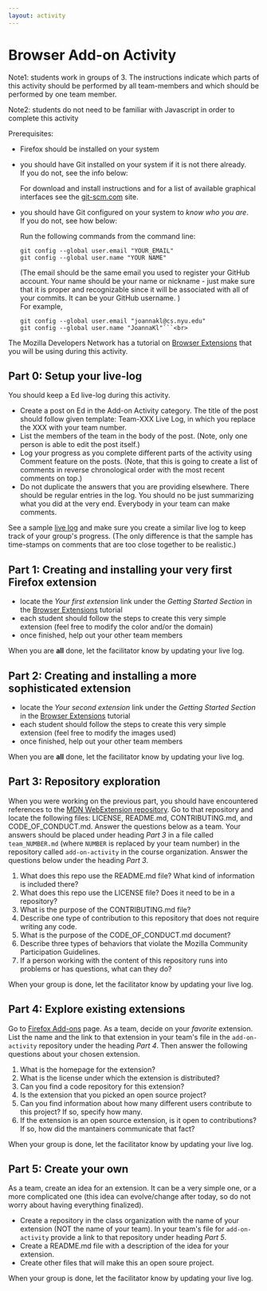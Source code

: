 ```yaml
---
layout: activity
---
```


# Browser Add-on Activity

Note1: students work in groups of 3. The instructions indicate which parts of this activity should be performed
by all team-members and which should be performed by one team member.

Note2: students do not need to be familiar with Javascript in order to complete this activity


Prerequisites:
- Firefox should be installed on your system
- you should have Git installed on your system if it is not there already. <br/>
  If you do not, see the info below: 

  For download and install instructions and for a list of available graphical interfaces
  see the [git-scm.com](https://git-scm.com/downloads) site.

  </p>
  </details>
- you should have Git configured on your system to _know who you are_. <br/>
  If you do not, see how below: 
  <p>
  Run the following commands from the command line:<br>

  ```
  git config --global user.email "YOUR_EMAIL"
  git config --global user.name "YOUR NAME"
  ```
  (The email should be the same email you used to register your GitHub account. Your name should be your name or nickname      - just make sure that it is proper and recognizable since it will be associated with all of your commits.  It can be your GitHub username. ) <br>
  For example, <br>

  ```
  git config --global user.email "joannakl@cs.nyu.edu"
  git config --global user.name "JoannaKl"```<br>
  ```
  </p></details>


The Mozilla Developers Network has
a tutorial on [Browser Extensions](https://developer.mozilla.org/en-US/docs/Mozilla/Add-ons/WebExtensions) that
you will be using during this activity.

## Part 0: Setup your live-log

You should keep a Ed live-log during this activity.
- Create a post on Ed in the Add-on Activity category. The title of the post should follow given
template: Team-XXX Live Log, in which you replace the XXX with your team number. 
- List the members of the team in the body of the post. (Note, only one person is able to 
edit the post itself.)
- Log your progress as you complete different parts of the activity using Comment feature on the posts. 
(Note, that this is going to create a list of comments in reverse chronological order with the 
most recent comments on top.) 
- Do not duplicate the answers that you are providing elsewhere. There should be regular entries in the log.
You should no be just summarizing what you did at the very end. Everybody in your team can make comments. 

See a sample [live log](https://edstem.org/us/courses/54797/discussion/4271196) and make sure you create a similar live log to keep track of your group's progress. (The only difference is that the sample has time-stamps on comments that are too close together to be realistic.) 



## Part 1: Creating and installing your very first Firefox extension

- locate the _Your first extension_ link under the _Getting Started Section_ in the
[Browser Extensions](https://developer.mozilla.org/en-US/docs/Mozilla/Add-ons/WebExtensions) tutorial
- each student should follow the steps to create this very simple extension
(feel free to modify the color and/or the domain)  
- once finished, help out your other team members

When you are __all__ done, let the facilitator know by updating your live log.

## Part 2: Creating and installing a more sophisticated extension

- locate the _Your second extension_ link under the _Getting Started Section_ in the
[Browser Extensions](https://developer.mozilla.org/en-US/docs/Mozilla/Add-ons/WebExtensions) tutorial
- each student should follow the steps to create this very simple extension (feel free to modify the images used)
- once finished, help out your other team members

When you are __all__ done, let the facilitator know by updating your live log.

## Part 3: Repository exploration

When you were working on the previous part, you should have encountered references to the
[MDN WebExtension repository](https://github.com/mdn/webextensions-examples).
Go to that repository and locate the following files: LICENSE, README.md, CONTRIBUTING.md, and CODE_OF_CONDUCT.md.  Answer the questions below as a team. Your answers should be placed under heading
_Part 3_ in a file called
`team_NUMBER.md` (where `NUMBER` is replaced by your team number) in the repository called `add-on-activity` in the
course organization. Answer the questions below under the heading _Part 3_. 

1. What does this repo use the README.md file? What kind of information is included there?
1. What does this repo use the LICENSE file? Does it need to be in a repository?
1. What is the purpose of the CONTRIBUTING.md file? 
1. Describe one type of contribution to this repository that does not require writing any code.
1. What is the purpose of the CODE_OF_CONDUCT.md document?
1. Describe three types of behaviors that violate the Mozilla Community Participation Guidelines.
1. If a person working with the content of this repository runs into problems or has questions, what can they do?

When your group is done, let the facilitator know by updating your live log.

## Part 4: Explore existing extensions  

Go to [Firefox Add-ons](https://addons.mozilla.org/en-US/firefox/) page. As a team, decide on your _favorite_
extension. List the name and the link to that extension in your team's file in the `add-on-activity` repository
under the heading _Part 4_. Then answer the following questions about your chosen extension.

1. What is the homepage for the extension?
2. What is the license under which the extension is distributed?
3. Can you find a code repository for this extension?
4. Is the extension that you picked an open source project?
5. Can you find information about how many different users contribute to this project? If so, specify how many.
6. If the extension is an open source extension, is it open to contributions? If so, 
how did the mantainers communicate that fact? 

When your group is done, let the facilitator know by updating your live log.


## Part 5: Create your own

As a team, create an idea for an extension. It can be a very simple one, or a more complicated one (this idea can
evolve/change after today, so do not worry about having everything finalized).

- Create a repository in the class organization with the name of your extension (NOT the name of your team). In your team's file for `add-on-activity`
provide a link to that repository under heading _Part 5_.
- Create a README.md file with a description of the idea for your extension.
- Create other files that will make this an open soure project.

When your group is done, let the facilitator know by updating your live log.


